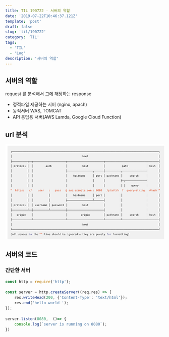 ```yaml
---
title: TIL 190722 - 서버의 역할
date: '2019-07-22T10:46:37.121Z'
template: 'post'
draft: false
slug: 'til/190722'
category: 'TIL'
tags:
  - 'TIL'
  - 'Log'
description: '서버의 역할'
---
```


## 서버의 역할 

request 를 분석해서 그에 해당하는 response 

- 정적파일 제공하는 서버 (nginx, apach) 
- 동적서버 WAS, TOMCAT 
- API 응답용 서버(AWS Lamda, Google Cloud Function)



## url 분석

![image-20190722113802298](assets/image-20190722113802298.png)

## 서버의 코드

### 간단한 서버

```javascript
const http = require('http');

const server = http.createServer((req,res) => {
    res.writeHead(200, {'Content-Type': 'text/html'});
    res.end('hello world ');
});

server.listen(8080,  ()=> {
    console.log(`server is running on 8080`);
})
```

